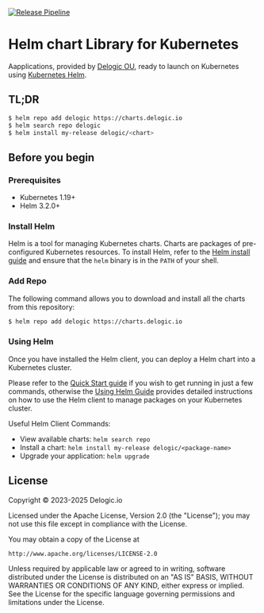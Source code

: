 [![Release Pipeline](https://github.com/delogic-io/charts/actions/workflows/release.yaml/badge.svg)](https://github.com/delogic-io/charts/actions/workflows/release.yaml)

# Helm chart Library for Kubernetes

Aapplications, provided by [Delogic OU](https://delogic.io), ready to launch on Kubernetes using [Kubernetes Helm](https://github.com/helm/helm).

## TL;DR

```bash
$ helm repo add delogic https://charts.delogic.io
$ helm search repo delogic
$ helm install my-release delogic/<chart>
```

## Before you begin

### Prerequisites

- Kubernetes 1.19+
- Helm 3.2.0+

### Install Helm

Helm is a tool for managing Kubernetes charts. Charts are packages of pre-configured Kubernetes resources.
To install Helm, refer to the [Helm install guide](https://github.com/helm/helm#install) and ensure that the `helm` binary is in the `PATH` of your shell.

### Add Repo

The following command allows you to download and install all the charts from this repository:

```bash
$ helm repo add delogic https://charts.delogic.io
```

### Using Helm

Once you have installed the Helm client, you can deploy a Helm chart into a Kubernetes cluster.

Please refer to the [Quick Start guide](https://helm.sh/docs/intro/quickstart/) if you wish to get running in just a few commands, otherwise the [Using Helm Guide](https://helm.sh/docs/intro/using_helm/) provides detailed instructions on how to use the Helm client to manage packages on your Kubernetes cluster.

Useful Helm Client Commands:
* View available charts: `helm search repo`
* Install a chart: `helm install my-release delogic/<package-name>`
* Upgrade your application: `helm upgrade`

## License

Copyright &copy; 2023-2025 Delogic.io

Licensed under the Apache License, Version 2.0 (the "License"); you may not use this file except in compliance with the License.

You may obtain a copy of the License at

    http://www.apache.org/licenses/LICENSE-2.0

Unless required by applicable law or agreed to in writing, software distributed under the License is distributed on an "AS IS" BASIS, WITHOUT WARRANTIES OR CONDITIONS OF ANY KIND, either express or implied.
See the License for the specific language governing permissions and limitations under the License.
